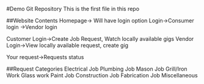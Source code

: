 #Demo Git Repository
This is the first file in this repo

##Website Contents
Homepage-> Will have login option
Login->Consumer login
     ->Vendor login

Customer Login->Create Job Request, Watch locally available gigs
Vendor Login->View locally available request, create gig

Your request->Requests status

##Request Categories
Electrical Job
Plumbing Job
Mason Job
Grill/Iron Work
Glass work
Paint Job
Construction Job
Fabrication Job
Miscellaneous